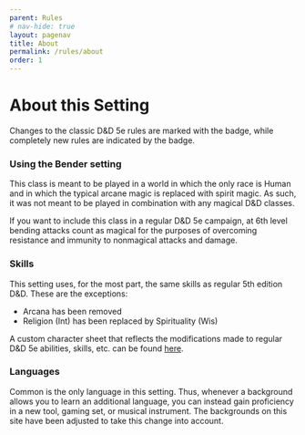 ```yaml
---
parent: Rules
# nav-hide: true
layout: pagenav
title: About
permalink: /rules/about
order: 1
---
```


# About this Setting

Changes to the classic D&D 5e rules are marked with the<span class="change"></span> badge, while completely new rules are indicated by the<span class="new"></span> badge.

### Using the Bender setting
This class is meant to be played in a world in which the only race is Human and in which the typical arcane magic is replaced with spirit magic. As such, it was not meant to be played in combination with any magical D&D classes.

If you want to include this class in a regular D&D 5e campaign, at 6th level bending attacks count as magical for the purposes of overcoming resistance and immunity to nonmagical attacks and damage.

### Skills
This setting uses, for the most part, the same skills as regular 5th edition D&D. These are the exceptions:
- Arcana has been removed
- Religion (Int) has been replaced by Spirituality (Wis)

A custom character sheet that reflects the modifications made to regular D&D 5e abilities, skills, etc. can be found [here](/tools).

### Languages
Common is the only language in this setting. Thus, whenever a background allows you to learn an additional language, you can instead gain proficiency in a new tool, gaming set, or musical instrument. The backgrounds on this site have been adjusted to take this change into account.
